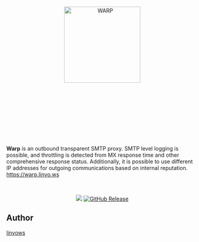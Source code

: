 <br><br><br><br><br><br><br><br><p align="center">
  <img alt="WARP" src="https://github.com/linyows/warp/blob/main/misc/warp.svg" width="200">
</p><br><br><br><br><br><br><br><br>

<strong>Warp</strong> is an outbound transparent SMTP proxy.
SMTP level logging is possible, and throttling is detected from MX response time and other comprehensive response status.
Additionally, it is possible to use different IP addresses for outgoing communications based on internal reputation.
https://warp.linyo.ws

<br>
<p align="center">
  <a href="https://github.com/linyows/warp/actions" title="actions"><img src="https://img.shields.io/github/actions/workflow/status/linyows/warp/build.yml?branch=main&style=for-the-badge"></a>
  <a href="https://github.com/linyows/warp/releases"><img src="http://img.shields.io/github/release/linyows/warp.svg?style=for-the-badge" alt="GitHub Release"></a>
</p>

Author
--

[linyows](https://github.com/linyows)

